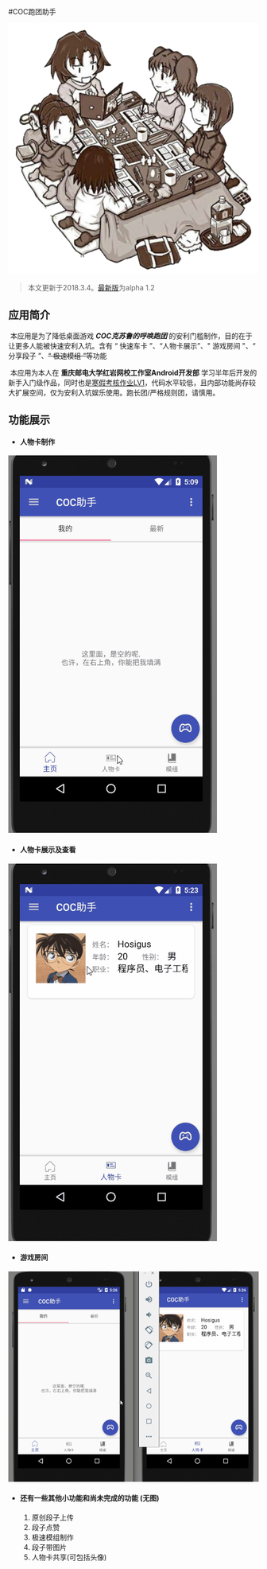 #COC跑团助手

![COC跑团助手](readmeFiles\icon.png)



> 本文更新于2018.3.4。[最新版]()为alpha 1.2

## 应用简介

​	本应用是为了降低桌面游戏 ***COC克苏鲁的呼唤跑团***  的安利门槛制作，目的在于让更多人能被快速安利入坑。含有 “ 快速车卡 ”、“人物卡展示”、" 游戏房间 "、“ 分享段子 ”、<del>“ 极速模组 ”</del>等功能

​	本应用为本人在 **重庆邮电大学红岩网校工作室Android开发部** 学习半年后开发的新手入门级作品，同时也是[寒假考核作业LV1](https://github.com/RedrockAndroid/WinterExamAndroid2018)，代码水平较低，且内部功能尚存较大扩展空间，仅为安利入坑娱乐使用。跑长团/严格规则团，请慎用。



## 功能展示

- #### **人物卡制作**



![车卡](readmeFiles\creatI.gif)



- #### 人物卡展示及查看



![车卡](readmeFiles\showI.gif)



- #### 游戏房间



![游戏](readmeFiles\game.gif)



- #### 还有一些其他小功能和尚未完成的功能 (无图)

  1. 原创段子上传
  2. 段子点赞
  3. 极速模组制作
  4. 段子带图片
  5. 人物卡共享(可包括头像)

